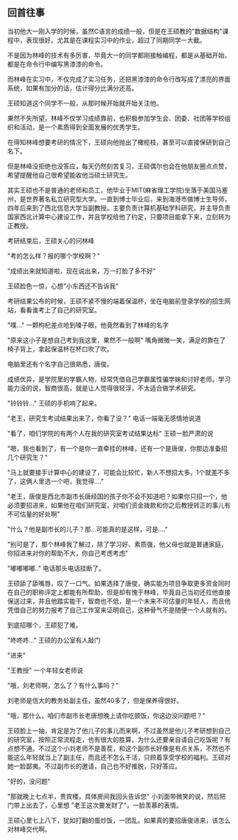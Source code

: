 ## 回首往事

当初他大一刚入学的时候，虽然C语言的成绩一般，但是在王硕教的"数据结构"课程中，表现很好。尤其是在课程实习中的作业，超过了同期同学一大截。

不是因为林峰的技术有多厉害，毕竟大一的同学都刚接触编程，都是从基础开始，都是在命令行中编写黑漆漆的命令。

而林峰在实习中，不仅完成了实习任务，还把黑漆漆的命令行改写成了漂亮的界面系统，如果有加分的话，估计得分比满分还高。

王硕知道这个同学不一般，从那时候开始就开始关注他。

果然不失所望，林峰不仅学习成绩靠前，也积极参加学生会、团委、社团等学校组织和活动，是一个素质得到全面发展的优秀学生。

在得知林峰想要考研的情况下，王硕向他抛出了橄榄枝，甚至可以直接保研到自己名下。

但是林峰没拒绝也没答应，每天仍然刻苦复习，王硕偶尔也会在他朋友圈点点赞，希望提醒他自己很希望能收他当硕士研究生。

其实王硕也不是普通的老师和员工，他毕业于MIT(麻省理工学院)坐落于美国马塞州，是世界著名私立研究型大学。一直到博士毕业后，来到海港市做博士生导师，四年后来到了西北信息大学当副教授。主要负责计算机基础学科研究，并主导负责国家西北计算中心建设工作，并且学校给他了约定，只要项目能拿下来，立刻转为正教授。

考研结束后，王硕关心的问林峰 

"考的怎么样？报的哪个学校啊？"

"成绩出来就知道啦，现在说出来，万一打脸了多不好"

王硕脸色一惊，心想"小东西还不告诉我"

考研结果公布的时候，王硕不紧不慢的端着保温杯，坐在电脑前登录学校的招生网站，看看谁考上了自己的研究室。

"噗..."  一颗枸杞差点呛到嗓子眼，他竟然看到了林峰的名字

"原来这小子是想自己考到我这里，果然不一般啊" 嘴角微微一笑，满足的靠在了椅子背上，拿起保温杯在杯口吹了吹。

电脑里还有个名字自己很熟悉，唐俊。

成绩优异，是学院里的学霸人物，经常凭借自己学霸属性骗学妹和讨好老师。学习能力没的说，智商很高，就是让人觉得很轻浮，不太适合做学术研究。

"铃铃铃..." 王硕的手机响了起来。

"老王，研究生考试结果出来了，你看了没？" 电话一端毫无感情地说道

"看了，咱们学院的有两个人在我的研究室考试结果达标" 王硕一脸严肃的说

"嗯，我也看到了，有一个是你一直牵挂的林峰，还有一个是唐俊，你那边准备招几个研究生？"

"马上就要接手计算中心的建设了，可能会比较忙，新人不想招太多，1个就差不多了，这俩人里选一个吧，我觉得...."

"老王，唐俊是西北市副市长唐经国的孩子你不会不知道吧？如果你只招一个，他必须要招进来，如果他在咱们研究室，对咱们资金拨款和你之后教授转正的事儿有不可估量的好处啊"

"什么？他是副市长的儿子？那...可能真的是这样，可是...."

"别可是了，那个林峰我了解过，除了学习好、素质强，他父母也就是普通家庭，你招进来对你的帮助不大，你自己考虑考虑"

"嘟嘟嘟嘟.." 电话那头电话挂断了。

王硕舔了舔嘴唇，叹了一口气。如果选择了唐俊，确实能为项目争取更多资金同时在自己的职称评定上都能有所帮助，但是却有愧于林峰，毕竟自己当初还拉他直接保送过来，并且他踏实能干，智商也不低，是一个未来不可估量的年轻人，而且他凭借自己的努力报考了自己工作室来证明自己，这种骨气不是随便一个人就有的。

到底招哪个，王硕犯了难。

"咚咚咚..." 王硕的办公室有人敲门

"进来"

"王教授" 一个年轻女老师说

"哦，刘老师啊，怎么了？有什么事吗？" 

刘老师是信大的教务处副主任，虽然40多了，但是保养得很好。

"哦，那什么，咱们市副市长老唐想晚上请你吃顿饭，你这边没问题吧？"

王硕脸上一抽，肯定是为了他儿子的事儿而来啊，不过虽然是他儿子考研想到自己的研究室，按照正常流程走，也有很大的胜算，为什么还要亲自请自己吃饭呢？有点想不通。不过这个小刘老师不是善茬，和这个副市长好像是有点关系，不然也不能这么年轻就当上了副主任，而且还不怎么干活，只顾着享受学校的福利。王硕对她一脸鄙夷。不过副市长的邀请，自己也不好推脱，只好答应。

"好的，没问题"

"那就晚上七点半，贵宾楼，具体房间我回头告诉您" 小刘面带微笑的说，然后把门带上出去了，心里想 "老王这次要发财了"，一脸羡慕的表情。

王硕心里七上八下，犹如打翻的蛋炒饭，一团乱。如果真的要招唐俊进来，该怎么对林峰交代啊。